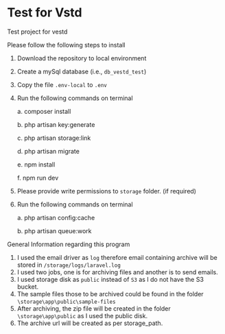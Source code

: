 # Test for Vstd
Test project for vestd

Please follow the following steps to install
1. Download the repository to local environment
2. Create a mySql database (i.e., `db_vestd_test`)
3. Copy the file `.env-local` to `.env`
4. Run the following commands on terminal  


    a. composer install
    
    b. php artisan key:generate
    
    c. php artisan storage:link
    
    d. php artisan migrate  
    
    e. npm install  
    
    f. npm run dev  
    
    
5. Please provide write permissions to `storage` folder. (if required)
6. Run the following commands on terminal  


    a. php artisan config:cache  
    
    b. php artisan queue:work  
    
    
General Information regarding this program  

1. I used the email driver as `log` therefore email containing archive will be stored in `/storage/logs/laravel.log`
2. I used two jobs, one is for archiving files and another is to send emails.
3. I used storage disk as `public` instead of `S3` as I do not have the S3 bucket.
4. The sample files those to be archived could be found in the folder `\storage\app\public\sample-files`
5. After archiving, the zip file will be created in the folder `\storage\app\public` as I used the public disk.
6. The archive url will be created as per storage_path.


